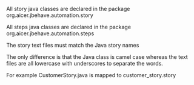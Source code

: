 
All story java classes are declared in the package org.aicer.jbehave.automation.story

All steps java classes are declared in the package org.aicer.jbehave.automation.steps

The story text files must match the Java story names

The only difference is that the Java class is camel case whereas the text files are all lowercase with underscores to separate the words.

For example CustomerStory.java is mapped to customer_story.story


